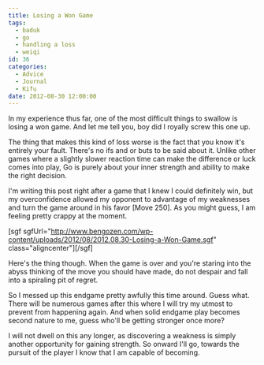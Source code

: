 ```yaml
---
title: Losing a Won Game
tags:
  - baduk
  - go
  - handling a loss
  - weiqi
id: 36
categories:
  - Advice
  - Journal
  - Kifu
date: 2012-08-30 12:00:00
---
```


In my experience thus far, one of the most difficult things to swallow is losing a won game. And let me tell you, boy did I royally screw this one up.

The thing that makes this kind of loss worse is the fact that you know it's entirely your fault. There's no ifs and or buts to be said about it. Unlike other games where a slightly slower reaction time can make the difference or luck comes into play, Go is purely about your inner strength and ability to make the right decision.

<!--more-->

I'm writing this post right after a game that I knew I could definitely win, but my overconfidence allowed my opponent to advantage of my weaknesses and turn the game around in his favor [Move 250]. As you might guess, I am feeling pretty crappy at the moment.

[sgf sgfUrl="http://www.bengozen.com/wp-content/uploads/2012/08/2012.08.30-Losing-a-Won-Game.sgf" class="aligncenter"][/sgf]

Here's the thing though. When the game is over and you're staring into the abyss thinking of the move you should have made, do not despair and fall into a spiraling pit of regret.

So I messed up this endgame pretty awfully this time around. Guess what. There will be numerous games after this where I will try my utmost to prevent from happening again. And when solid endgame play becomes second nature to me, guess who'll be getting stronger once more?

I will not dwell on this any longer, as discovering a weakness is simply another opportunity for gaining strength. So onward I'll go, towards the pursuit of the player I know that I am capable of becoming.